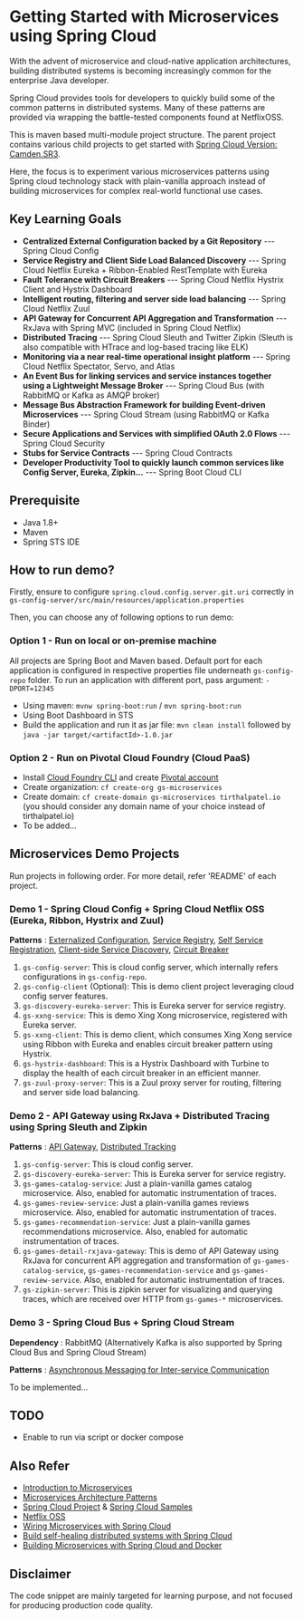 # Getting Started with Microservices using Spring Cloud

With the advent of microservice and cloud-native application architectures, building distributed systems is becoming increasingly common for the enterprise Java developer. 

Spring Cloud provides tools for developers to quickly build some of the common patterns in distributed systems. Many of these patterns are provided via wrapping the battle-tested components found at NetflixOSS.

This is maven based multi-module project structure. The parent project contains various child projects to get started with [Spring Cloud Version: Camden.SR3](http://cloud.spring.io/spring-cloud-static/Camden.SR3/).

Here, the focus is to experiment various microservices patterns using Spring cloud technology stack with plain-vanilla approach instead of building microservices for complex real-world functional use cases.

## Key Learning Goals

* __Centralized External Configuration backed by a Git Repository__ --- Spring Cloud Config
* __Service Registry and Client Side Load Balanced Discovery__ --- Spring Cloud Netflix Eureka + Ribbon-Enabled RestTemplate with Eureka
* __Fault Tolerance with Circuit Breakers__ --- Spring Cloud Netflix Hystrix Client and Hystrix Dashboard
* __Intelligent routing, filtering and server side load balancing__ --- Spring Cloud Netflix Zuul
* __API Gateway for Concurrent API Aggregation and Transformation__ --- RxJava with Spring MVC (included in Spring Cloud Netflix)
* __Distributed Tracing__ --- Spring Cloud Sleuth and Twitter Zipkin (Sleuth is also compatible with HTrace and log-based tracing like ELK)
* __Monitoring via a near real-time operational insight platform__ --- Spring Cloud Netflix Spectator, Servo, and Atlas
* __An Event Bus for linking services and service instances together using a Lightweight Message Broker__ --- Spring Cloud Bus (with RabbitMQ or Kafka as AMQP broker)
* __Message Bus Abstraction Framework for building Event-driven Microservices__ --- Spring Cloud Stream (using RabbitMQ or Kafka Binder)
* __Secure Applications and Services with simplified OAuth 2.0 Flows__ --- Spring Cloud Security
* __Stubs for Service Contracts__ --- Spring Cloud Contracts
* __Developer Productivity Tool to quickly launch common services like Config Server, Eureka, Zipkin...__ --- Spring Boot Cloud CLI

## Prerequisite

- Java 1.8+
- Maven
- Spring STS IDE

## How to run demo?

Firstly, ensure to configure `spring.cloud.config.server.git.uri` correctly in `gs-config-server/src/main/resources/application.properties`

Then, you can choose any of following options to run demo:

### Option 1 - Run on local or on-premise machine

All projects are Spring Boot and Maven based. Default port for each application is configured in respective properties file underneath `gs-config-repo` folder. To run an application with different port, pass argument: `-DPORT=12345`

* Using maven: `mvnw spring-boot:run` / `mvn spring-boot:run` 
* Using Boot Dashboard in STS
* Build the application and run it as jar file: `mvn clean install` followed by `java -jar target/<artifactId>-1.0.jar` 

### Option 2 - Run on Pivotal Cloud Foundry (Cloud PaaS)

* Install [Cloud Foundry CLI](https://github.com/cloudfoundry/cli#downloads) and create [Pivotal account](https://account.run.pivotal.io/sign-up) 
* Create organization: `cf create-org gs-microservices`
* Create domain: `cf create-domain gs-microservices tirthalpatel.io` (you should consider any domain name of your choice instead of tirthalpatel.io)
* To be added...

## Microservices Demo Projects

Run projects in following order. For more detail, refer 'README' of each project.

### Demo 1 - Spring Cloud Config + Spring Cloud Netflix OSS (Eureka, Ribbon, Hystrix and Zuul)

__Patterns__ : [Externalized Configuration](http://microservices.io/patterns/externalized-configuration.html), [Service Registry](http://microservices.io/patterns/service-registry.html), [Self Service Registration](http://microservices.io/patterns/self-registration.html), [Client-side Service Discovery](http://microservices.io/patterns/client-side-discovery.html), [Circuit Breaker](http://microservices.io/patterns/reliability/circuit-breaker.html)  

1. `gs-config-server`: This is cloud config server, which internally refers configurations in `gs-config-repo`.
2. `gs-config-client` (Optional): This is demo client project leveraging cloud config server features.
3. `gs-discovery-eureka-server`: This is Eureka server for service registry.
4. `gs-xxng-service`: This is demo Xing Xong microservice, registered with Eureka server.
5. `gs-xxng-client`: This is demo client, which consumes Xing Xong service using Ribbon with Eureka and enables circuit breaker pattern using Hystrix.
6. `gs-hystrix-dashboard`: This is a Hystrix Dashboard with Turbine to display the health of each circuit breaker in an efficient manner.
7. `gs-zuul-proxy-server`: This is a Zuul proxy server for routing, filtering and server side load balancing.

### Demo 2 - API Gateway using RxJava + Distributed Tracing using Spring Sleuth and Zipkin

__Patterns__ : [API Gateway](http://microservices.io/patterns/apigateway.html), [Distributed Tracking](http://microservices.io/patterns/observability/distributed-tracing.html)

1. `gs-config-server`: This is cloud config server.
2. `gs-discovery-eureka-server`: This is Eureka server for service registry.
3. `gs-games-catalog-service`: Just a plain-vanilla games catalog microservice. Also, enabled for automatic instrumentation of traces.
4. `gs-games-review-service`: Just a plain-vanilla games reviews microservice. Also, enabled for automatic instrumentation of traces.
5. `gs-games-recommendation-service`: Just a plain-vanilla games recommendations microservice. Also, enabled for automatic instrumentation of traces.
6. `gs-games-detail-rxjava-gateway`: This is demo of API Gateway using RxJava for concurrent API aggregation and transformation of `gs-games-catalog-service`, `gs-games-recommendation-service` and `gs-games-review-service`. Also, enabled for automatic instrumentation of traces.
7. `gs-zipkin-server`: This is zipkin server for visualizing and querying traces, which are received over HTTP from `gs-games-*` microservices.

### Demo 3 - Spring Cloud Bus + Spring Cloud Stream

__Dependency__ : RabbitMQ (Alternatively Kafka is also supported by Spring Cloud Bus and Spring Cloud Stream)

__Patterns__ : [Asynchronous Messaging for Inter-service Communication](http://microservices.io/patterns/communication-style/messaging.html) 

To be implemented...


## TODO

* Enable to run via script or docker compose

## Also Refer

* [Introduction to Microservices](https://www.nginx.com/blog/introduction-to-microservices/)
* [Microservices Architecture Patterns](http://microservices.io/index.html)
* [Spring Cloud Project](http://projects.spring.io/spring-cloud/) & [Spring Cloud Samples](https://github.com/spring-cloud-samples)
* [Netflix OSS](http://netflix.github.io/)
* [Wiring Microservices with Spring Cloud](https://www.infoq.com/articles/spring-cloud-service-wiring)
* [Build self-healing distributed systems with Spring Cloud](http://www.javaworld.com/article/2927920/cloud-computing/build-self-healing-distributed-systems-with-spring-cloud.html)
* [Building Microservices with Spring Cloud and Docker](http://www.kennybastani.com/2015/07/spring-cloud-docker-microservices.html)

## Disclaimer

The code snippet are mainly targeted for learning purpose, and not focused for producing production code quality.